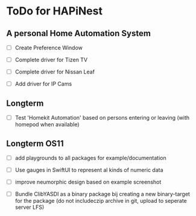 # ToDo for HAPiNest
## A personal Home Automation System

- [ ] Create Preference  Window

- [ ] Complete driver for Tizen TV
- [ ] Complete driver for Nissan Leaf

- [ ] Add driver for IP Cams

## Longterm
- [ ] Test 'Homekit Automation' based on persons entering or leaving (with homepod when available)

## Longterm OS11
- [ ]  add playgrounds to all packages for example/documentation
- [ ] Use gauges in SwiftUI to represent al kinds of numeric data
- [ ]  improve neumorphic design based on example screenshot

- [ ] Bundle ClibYASDI as a binary package bij creating a new binary-target for the package (do not includeczip archive in git, upload to seperate server LFS)



